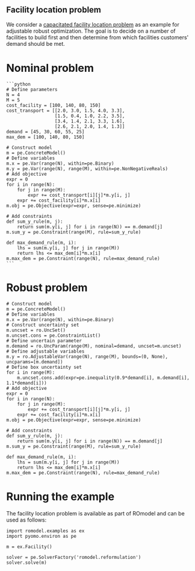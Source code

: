 ## Facility location problem
We consider a [capacitated facility location
problem](https://en.wikipedia.org/wiki/Facility_location_problem) as an example
for adjustable robust optimization. The goal is to decide on a number of
facilities to build first and then determine from which facilities customers'
demand should be met.

# Nominal problem

    ```python
    # Define parameters
    N = 4
    M = 5
    cost_facility = [100, 140, 80, 150]
    cost_transport = [[2.0, 3.0, 1.5, 4.0, 3.3],
                      [1.5, 0.4, 1.0, 2.2, 3.5],
                      [3.4, 1.4, 2.1, 3.3, 1.6],
                      [2.6, 2.1, 2.0, 1.4, 1.3]]
    demand = [45, 30, 60, 55, 25]
    max_dem = [100, 140, 80, 150]

    # Construct model
    m = pe.ConcreteModel()
    # Define variables
    m.x = pe.Var(range(N), within=pe.Binary)
    m.y = pe.Var(range(N), range(M), within=pe.NonNegativeReals)
    # Add objective
    expr = 0
    for i in range(N):
        for j in range(M):
            expr += cost_transport[i][j]*m.y[i, j]
        expr += cost_facility[i]*m.x[i]
    m.obj = pe.Objective(expr=expr, sense=pe.minimize)

    # Add constraints
    def sum_y_rule(m, j):
        return sum(m.y[i, j] for i in range(N)) == m.demand[j]
    m.sum_y = pe.Constraint(range(M), rule=sum_y_rule)

    def max_demand_rule(m, i):
        lhs = sum(m.y[i, j] for j in range(M))
        return lhs <= max_dem[i]*m.x[i]
    m.max_dem = pe.Constraint(range(N), rule=max_demand_rule)
    ```

# Robust problem

    # Construct model
    m = pe.ConcreteModel()
    # Define variables
    m.x = pe.Var(range(N), within=pe.Binary)
    # Construct uncertainty set
    m.uncset = ro.UncSet()
    m.uncset.cons = pe.ConstraintList()
    # Define uncertain parameter
    m.demand = ro.UncParam(range(M), nominal=demand, uncset=m.uncset)
    # Define adjustable variables
    m.y = ro.AdjustableVar(range(N), range(M), bounds=(0, None), uncparams=[m.demand])
    # Define box uncertainty set
    for i in range(M):
        m.uncset.cons.add(expr=pe.inequality(0.9*demand[i], m.demand[i], 1.1*demand[i]))
    # Add objective
    expr = 0
    for i in range(N):
        for j in range(M):
            expr += cost_transport[i][j]*m.y[i, j]
        expr += cost_facility[i]*m.x[i]
    m.obj = pe.Objective(expr=expr, sense=pe.minimize)

    # Add constraints
    def sum_y_rule(m, j):
        return sum(m.y[i, j] for i in range(N)) == m.demand[j]
    m.sum_y = pe.Constraint(range(M), rule=sum_y_rule)

    def max_demand_rule(m, i):
        lhs = sum(m.y[i, j] for j in range(M))
        return lhs <= max_dem[i]*m.x[i]
    m.max_dem = pe.Constraint(range(N), rule=max_demand_rule)

# Running the example
The facility location problem is available as part of ROmodel and can be used
as follows:

    import romodel.examples as ex
    import pyomo.environ as pe

    m = ex.Facility()

    solver = pe.SolverFactory('romodel.reformulation')
    solver.solve(m)

